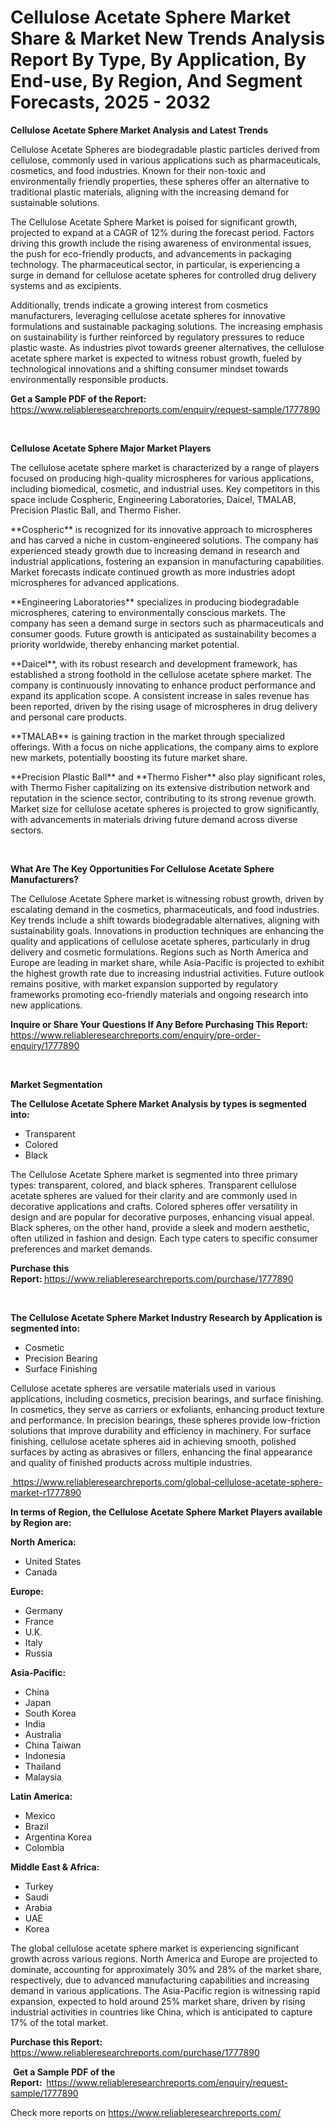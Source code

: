 <p><h1>Cellulose Acetate Sphere Market Share & Market New Trends Analysis Report By Type, By Application, By End-use, By Region, And Segment Forecasts, 2025 - 2032</h1></p><p><strong>Cellulose Acetate Sphere Market Analysis and Latest Trends</strong></p>
<p><p>Cellulose Acetate Spheres are biodegradable plastic particles derived from cellulose, commonly used in various applications such as pharmaceuticals, cosmetics, and food industries. Known for their non-toxic and environmentally friendly properties, these spheres offer an alternative to traditional plastic materials, aligning with the increasing demand for sustainable solutions.</p><p>The Cellulose Acetate Sphere Market is poised for significant growth, projected to expand at a CAGR of 12% during the forecast period. Factors driving this growth include the rising awareness of environmental issues, the push for eco-friendly products, and advancements in packaging technology. The pharmaceutical sector, in particular, is experiencing a surge in demand for cellulose acetate spheres for controlled drug delivery systems and as excipients.</p><p>Additionally, trends indicate a growing interest from cosmetics manufacturers, leveraging cellulose acetate spheres for innovative formulations and sustainable packaging solutions. The increasing emphasis on sustainability is further reinforced by regulatory pressures to reduce plastic waste. As industries pivot towards greener alternatives, the cellulose acetate sphere market is expected to witness robust growth, fueled by technological innovations and a shifting consumer mindset towards environmentally responsible products.</p></p>
<p><strong>Get a Sample PDF of the Report:&nbsp;</strong> <a href="https://www.reliableresearchreports.com/enquiry/request-sample/1777890?utm_campaign=3111&utm_medium=2&utm_source=Github&utm_content=ia&utm_term=03042025&utm_id=cellulose-acetate-sphere">https://www.reliableresearchreports.com/enquiry/request-sample/1777890</a></p>
<p>&nbsp;</p>
<p><strong>Cellulose Acetate Sphere Major Market Players</strong></p>
<p><p>The cellulose acetate sphere market is characterized by a range of players focused on producing high-quality microspheres for various applications, including biomedical, cosmetic, and industrial uses. Key competitors in this space include Cospheric, Engineering Laboratories, Daicel, TMALAB, Precision Plastic Ball, and Thermo Fisher.</p><p>**Cospheric** is recognized for its innovative approach to microspheres and has carved a niche in custom-engineered solutions. The company has experienced steady growth due to increasing demand in research and industrial applications, fostering an expansion in manufacturing capabilities. Market forecasts indicate continued growth as more industries adopt microspheres for advanced applications.</p><p>**Engineering Laboratories** specializes in producing biodegradable microspheres, catering to environmentally conscious markets. The company has seen a demand surge in sectors such as pharmaceuticals and consumer goods. Future growth is anticipated as sustainability becomes a priority worldwide, thereby enhancing market potential.</p><p>**Daicel**, with its robust research and development framework, has established a strong foothold in the cellulose acetate sphere market. The company is continuously innovating to enhance product performance and expand its application scope. A consistent increase in sales revenue has been reported, driven by the rising usage of microspheres in drug delivery and personal care products.</p><p>**TMALAB** is gaining traction in the market through specialized offerings. With a focus on niche applications, the company aims to explore new markets, potentially boosting its future market share.</p><p>**Precision Plastic Ball** and **Thermo Fisher** also play significant roles, with Thermo Fisher capitalizing on its extensive distribution network and reputation in the science sector, contributing to its strong revenue growth. Market size for cellulose acetate spheres is projected to grow significantly, with advancements in materials driving future demand across diverse sectors.</p></p>
<p>&nbsp;</p>
<p><strong>What Are The Key Opportunities For Cellulose Acetate Sphere Manufacturers?</strong></p>
<p><p>The Cellulose Acetate Sphere market is witnessing robust growth, driven by escalating demand in the cosmetics, pharmaceuticals, and food industries. Key trends include a shift towards biodegradable alternatives, aligning with sustainability goals. Innovations in production techniques are enhancing the quality and applications of cellulose acetate spheres, particularly in drug delivery and cosmetic formulations. Regions such as North America and Europe are leading in market share, while Asia-Pacific is projected to exhibit the highest growth rate due to increasing industrial activities. Future outlook remains positive, with market expansion supported by regulatory frameworks promoting eco-friendly materials and ongoing research into new applications.</p></p>
<p><strong>Inquire or Share Your Questions If Any Before Purchasing This Report:</strong> <a href="https://www.reliableresearchreports.com/enquiry/pre-order-enquiry/1777890?utm_campaign=3111&utm_medium=2&utm_source=Github&utm_content=ia&utm_term=03042025&utm_id=cellulose-acetate-sphere">https://www.reliableresearchreports.com/enquiry/pre-order-enquiry/1777890</a></p>
<p>&nbsp;</p>
<p><strong>Market Segmentation</strong></p>
<p><strong>The Cellulose Acetate Sphere Market Analysis by types is segmented into:</strong></p>
<p><ul><li>Transparent</li><li>Colored</li><li>Black</li></ul></p>
<p><p>The Cellulose Acetate Sphere market is segmented into three primary types: transparent, colored, and black spheres. Transparent cellulose acetate spheres are valued for their clarity and are commonly used in decorative applications and crafts. Colored spheres offer versatility in design and are popular for decorative purposes, enhancing visual appeal. Black spheres, on the other hand, provide a sleek and modern aesthetic, often utilized in fashion and design. Each type caters to specific consumer preferences and market demands.</p></p>
<p><strong>Purchase this Report:&nbsp;</strong><a href="https://www.reliableresearchreports.com/purchase/1777890?utm_campaign=3111&utm_medium=2&utm_source=Github&utm_content=ia&utm_term=03042025&utm_id=cellulose-acetate-sphere">https://www.reliableresearchreports.com/purchase/1777890</a></p>
<p>&nbsp;</p>
<p><strong>The Cellulose Acetate Sphere Market Industry Research by Application is segmented into:</strong></p>
<p><ul><li>Cosmetic</li><li>Precision Bearing</li><li>Surface Finishing</li></ul></p>
<p><p>Cellulose acetate spheres are versatile materials used in various applications, including cosmetics, precision bearings, and surface finishing. In cosmetics, they serve as carriers or exfoliants, enhancing product texture and performance. In precision bearings, these spheres provide low-friction solutions that improve durability and efficiency in machinery. For surface finishing, cellulose acetate spheres aid in achieving smooth, polished surfaces by acting as abrasives or fillers, enhancing the final appearance and quality of finished products across multiple industries.</p></p>
<p><a href="https://www.reliableresearchreports.com/global-cellulose-acetate-sphere-market-r1777890?utm_campaign=3111&utm_medium=2&utm_source=Github&utm_content=ia&utm_term=03042025&utm_id=cellulose-acetate-sphere">&nbsp;https://www.reliableresearchreports.com/global-cellulose-acetate-sphere-market-r1777890</a></p>
<p><strong>In terms of Region, the Cellulose Acetate Sphere Market Players available by Region are:</strong></p>
<p>
    <p> <strong> North America: </strong>
        <ul>
            <li>United States</li>
            <li>Canada</li>
        </ul>
        </p> 
    <p> <strong> Europe: </strong>
        <ul>
            <li>Germany</li>
            <li>France</li>
            <li>U.K.</li>
            <li>Italy</li>
            <li>Russia</li>
        </ul>
        </p> 
    <p> <strong> Asia-Pacific: </strong>
        <ul>
            <li>China</li>
            <li>Japan</li>
            <li>South Korea</li>
            <li>India</li>
            <li>Australia</li>
            <li>China Taiwan</li>
            <li>Indonesia</li>
            <li>Thailand</li>
            <li>Malaysia</li>
        </ul>
        </p> 
    <p> <strong> Latin America: </strong>
        <ul>
            <li>Mexico</li>
            <li>Brazil</li>
            <li>Argentina Korea</li>
            <li>Colombia</li>
        </ul>
        </p> 
    <p> <strong> Middle East & Africa: </strong>
        <ul>
            <li>Turkey</li>
            <li>Saudi</li>
            <li>Arabia</li>
            <li>UAE</li>
            <li>Korea</li>
        </ul>
    </p>
    </p>
<p><p>The global cellulose acetate sphere market is experiencing significant growth across various regions. North America and Europe are projected to dominate, accounting for approximately 30% and 28% of the market share, respectively, due to advanced manufacturing capabilities and increasing demand in various applications. The Asia-Pacific region is witnessing rapid expansion, expected to hold around 25% market share, driven by rising industrial activities in countries like China, which is anticipated to capture 17% of the total market.</p></p>
<p><strong>Purchase this Report: </strong><a href="https://www.reliableresearchreports.com/purchase/1777890?utm_campaign=3111&utm_medium=2&utm_source=Github&utm_content=ia&utm_term=03042025&utm_id=cellulose-acetate-sphere">https://www.reliableresearchreports.com/purchase/1777890</a></p>
<p>&nbsp;<strong>Get a Sample PDF of the Report:&nbsp;&nbsp;</strong><a href="https://www.reliableresearchreports.com/enquiry/request-sample/1777890?utm_campaign=3111&utm_medium=2&utm_source=Github&utm_content=ia&utm_term=03042025&utm_id=cellulose-acetate-sphere">https://www.reliableresearchreports.com/enquiry/request-sample/1777890</a></p>
<p><strong></strong></p>
<p>Check more reports on <a href="https://www.reliableresearchreports.com/?utm_campaign=3111&utm_medium=2&utm_source=Github&utm_content=ia&utm_term=03042025&utm_id=cellulose-acetate-sphere">https://www.reliableresearchreports.com/</a></p>